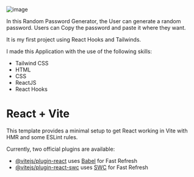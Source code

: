 ![image](https://github.com/kulhara-ankit/password-manager-using-hooks/assets/146313680/f30ced4c-788f-4466-9ec6-bafb4a7b4f39)

In this Random Password Generator, the User can generate a random password. Users can Copy the password and paste it where they want. 

It is my first project using React Hooks and Tailwinds.

I made this Application with the use of the following skills:

- Tailwind CSS
- HTML
- CSS
- ReactJS
- React Hooks

# React + Vite

This template provides a minimal setup to get React working in Vite with HMR and some ESLint rules.

Currently, two official plugins are available:

- [@vitejs/plugin-react](https://github.com/vitejs/vite-plugin-react/blob/main/packages/plugin-react/README.md) uses [Babel](https://babeljs.io/) for Fast Refresh
- [@vitejs/plugin-react-swc](https://github.com/vitejs/vite-plugin-react-swc) uses [SWC](https://swc.rs/) for Fast Refresh
